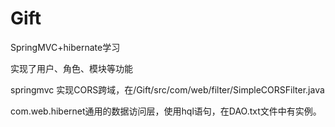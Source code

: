 # Gift
SpringMVC+hibernate学习

实现了用户、角色、模块等功能

springmvc 实现CORS跨域，在/Gift/src/com/web/filter/SimpleCORSFilter.java

com.web.hibernet通用的数据访问层，使用hql语句，在DAO.txt文件中有实例。
